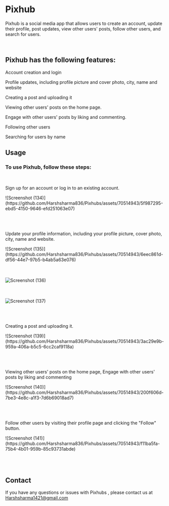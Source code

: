 # Pixhub
<p> Pixhub is a social media app that allows users to create an account, update their profile, post updates, view other users' posts, follow other users, and search for users. </p>

</br>

## Pixhub has the following features:

<p> Account creation and login </p>
<p> Profile updates, including profile picture and cover photo, city, name and website </p>
<p> Creating a post and uploading it </p>
<p> Viewing other users' posts on the home page. </p>
<p> Engage with other users' posts by liking and commenting. </p>
<p> Following other users </p>
<p> Searching for users by name </p>

## Usage
### To use Pixhub, follow these steps:
</br>
<p> Sign up for an account or log in to an existing account. </p>
![Screenshot (134)](https://github.com/Harshsharma836/Pixhubs/assets/70514943/5f987295-ebd5-4150-9646-efd251063e07)

</br></br>

<p> Update your profile information, including your profile picture, cover photo, city, name and website. </p>
![Screenshot (135)](https://github.com/Harshsharma836/Pixhubs/assets/70514943/6eec861d-df56-44e7-97b5-b4ab5a63e076)

</br></br>
![Screenshot (136)](https://github.com/Harshsharma836/Pixhubs/assets/70514943/fcb5ca10-9f8b-4c5c-ab86-d4a32a102a40)

</br></br>
![Screenshot (137)](https://github.com/Harshsharma836/Pixhubs/assets/70514943/0b323639-32f3-47d2-8acf-eef0e1dab028)


</br></br>

<p> Creating a post and uploading it. </p>
![Screenshot (139)](https://github.com/Harshsharma836/Pixhubs/assets/70514943/3ac29e9b-959a-406a-b5c5-6cc2caf9118a)


</br></br>

<p> Viewing other users' posts on the home page, Engage with other users' posts by liking and commenting </p>
![Screenshot (140)](https://github.com/Harshsharma836/Pixhubs/assets/70514943/200f606d-7be3-4e8c-a1f3-7d6b69018ad7)


</br></br>

<p> Follow other users by visiting their profile page and clicking the "Follow" button. </p>
![Screenshot (141)](https://github.com/Harshsharma836/Pixhubs/assets/70514943/f11ba5fa-75b4-4b01-959b-85c93731abde)

</br></br>

## Contact
If you have any questions or issues with Pixhubs , please contact us at Harshsharma1421@gmail.com
